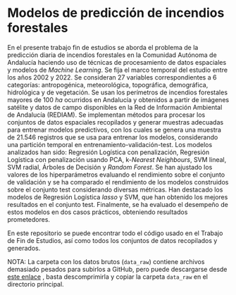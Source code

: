 # Modelos de predicción de incendios forestales
En el presente trabajo fin de estudios se aborda el problema de la predicción diaria de incendios forestales en la Comunidad Autónoma de Andalucía haciendo uso de técnicas de procesamiento de datos espaciales y modelos de *Machine Learning*.  Se fija el marco temporal del estudio entre los años 2002 y 2022. Se consideran 27 variables correspondientes a 6 categorías: antropogénica, meteorológica, topográfica, demográfica, hidrológica y de vegetación. Se usan los perímetros de incendios forestales mayores de 100 *ha* ocurridos en Andalucía y obtenidos a partir de imágenes satélite y datos de campo disponibles en la Red de Información Ambiental de Andalucía (REDIAM). Se implementan métodos para procesar los conjuntos de datos espaciales recopilados y generar muestras adecuadas para entrenar modelos predictivos, con los cuales se genera una muestra de 21.546 registros que se usa para entrenar los modelos, considerando una partición temporal en entrenamiento-validación-test. Los modelos analizados han sido: Regresión Logística con penalización, Regresión Logística con penalización usando PCA, k-*Nearest Neighbours*, SVM lineal, SVM radial, Árboles de Decisión y *Random Forest*. Se han ajustado los valores de los hiperparámetros evaluando el rendimiento sobre el conjunto de validación y se ha comparado el rendimiento de los modelos construidos sobre el conjunto test considerando diversas métricas. Han destacado los modelos de Regresión Logística *lasso* y SVM, que han obtenido los mejores resultados en el conjunto test. Finalmente, se ha evaluado el desempeño de estos modelos en dos casos prácticos, obteniendo resultados prometedores.

En este repositorio se puede encontrar todo el código usado en el Trabajo de Fin de Estudios, así como todos los conjuntos de datos recopilados y generados.

NOTA: La carpeta con los datos brutos (`data_raw`) contiene archivos demasiado pesados para subirlos a GitHub, pero puede descargarse desde [este enlace](https://drive.google.com/file/d/1300aPDOf36zR2UCSVrEL7RilQDoCXgwy/view?usp=drive_link) , basta descomprimirla y copiar la carpeta `data_raw` en el directorio principal.

 
